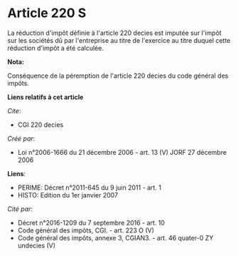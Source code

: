 # Article 220 S

La réduction d'impôt définie à l'article 220 decies est imputée sur l'impôt sur les sociétés dû par l'entreprise au titre de
l'exercice au titre duquel cette réduction d'impôt a été calculée.

**Nota:**

Conséquence de la péremption de l'article 220 decies du code général des impôts.

**Liens relatifs à cet article**

_Cite_:

  - CGI 220 decies

_Créé par_:

  - Loi n°2006-1666 du 21 décembre 2006 - art. 13 (V) JORF 27 décembre 2006

**Liens**:

  - PERIME: Décret n°2011-645 du 9 juin 2011 - art. 1
  - HISTO: Edition du 1er janvier 2007

_Cité par_:

  - Décret n°2016-1209 du 7 septembre 2016 - art. 10
  - Code général des impôts, CGI. - art. 223 O (V)
  - Code général des impôts, annexe 3, CGIAN3. - art. 46 quater-0 ZY undecies (V)

